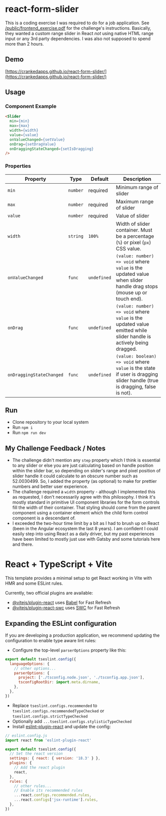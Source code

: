 # react-form-slider

This is a coding exercise I was required to do for a job application.  See [/public/frontend_exercise.pdf](/public/frontend_exercise.pdf) for the challenge's instructions.  Basically, they wanted a custom range slider in React *not* using native HTML range input or any 3rd party dependencies.  I was also not supposed to spend more than 2 hours.

## Demo
[https://crankedapps.github.io/react-form-slider/](https://crankedapps.github.io/react-form-slider/)

## Usage
### Component Example
``` html
<Slider
  min={min}
  max={max}
  width={width}
  value={value}
  onValueChanged={setValue}
  onDrag={setDragValue}
  onDraggingStateChanged={setIsDragging}
/>
```
### Properties
Property | Type | Default | Description
--- | --- | --- | ---
`min` | `number` | required | Minimum range of slider
`max` | `number` | required | Maximum range of slider
`value` | `number` | required | Value of slider
`width` | `string` | `100%` | Width of slider container.  Must be a percentage (`%`) or pixel (`px`) CSS value.
`onValueChanged` | `func` | `undefined` | `(value: number) => void` where `value` is the updated value when slider handle drag stops (mouse up or touch end).
`onDrag` | `func` | `undefined` | `(value: number) => void` where `value` is the updated value emitted while slider handle is actively being dragged.
`onDraggingStateChanged` | `func` | `undefined` | `(value: boolean) => void` where `value` is the state if user is dragging slider handle (true is dragging, false is not).

## Run
* Clone repository to your local system
* Run `npm i`
* Run `npm run dev`

## My Challenge Feedback / Notes
* The challenge didn't mention any `step` property which I think is essential to any slider or else you are just calculating based on handle position within the slider bar, so depending on slider's range and pixel position of slider handle it could calculate to an obscure number such as 52.0030499. So, I added the property (as optional) to make for prettier numbers and better user experience.
* The challenge required a `width` property - although I implemented this as requested, I don't necessarily agree with this philosophy.  I think it's mostly standard in primitive UI component libraries for the form controls fill the width of their container.  That styling should come from the parent component using a container element which the child form control component is a descendant of.
* I exceeded the two-hour time limit by a bit as I had to brush up on React (been in the Angular ecosystem the last 8 years).  I am confident I could easily step into using React as a daily driver, but my past experiences have been limited to mostly just use with Gatsby and some tutorials here and there.


# React + TypeScript + Vite

This template provides a minimal setup to get React working in Vite with HMR and some ESLint rules.

Currently, two official plugins are available:

- [@vitejs/plugin-react](https://github.com/vitejs/vite-plugin-react/blob/main/packages/plugin-react/README.md) uses [Babel](https://babeljs.io/) for Fast Refresh
- [@vitejs/plugin-react-swc](https://github.com/vitejs/vite-plugin-react-swc) uses [SWC](https://swc.rs/) for Fast Refresh

## Expanding the ESLint configuration

If you are developing a production application, we recommend updating the configuration to enable type aware lint rules:

- Configure the top-level `parserOptions` property like this:

```js
export default tseslint.config({
  languageOptions: {
    // other options...
    parserOptions: {
      project: ['./tsconfig.node.json', './tsconfig.app.json'],
      tsconfigRootDir: import.meta.dirname,
    },
  },
})
```

- Replace `tseslint.configs.recommended` to `tseslint.configs.recommendedTypeChecked` or `tseslint.configs.strictTypeChecked`
- Optionally add `...tseslint.configs.stylisticTypeChecked`
- Install [eslint-plugin-react](https://github.com/jsx-eslint/eslint-plugin-react) and update the config:

```js
// eslint.config.js
import react from 'eslint-plugin-react'

export default tseslint.config({
  // Set the react version
  settings: { react: { version: '18.3' } },
  plugins: {
    // Add the react plugin
    react,
  },
  rules: {
    // other rules...
    // Enable its recommended rules
    ...react.configs.recommended.rules,
    ...react.configs['jsx-runtime'].rules,
  },
})
```
